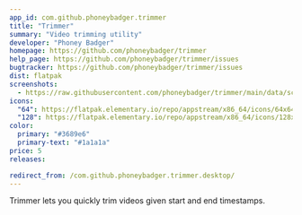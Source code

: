 ```yaml
---
app_id: com.github.phoneybadger.trimmer
title: "Trimmer"
summary: "Video trimming utility"
developer: "Phoney Badger"
homepage: https://github.com/phoneybadger/trimmer
help_page: https://github.com/phoneybadger/trimmer/issues
bugtracker: https://github.com/phoneybadger/trimmer/issues
dist: flatpak
screenshots:
  - https://raw.githubusercontent.com/phoneybadger/trimmer/main/data/screenshots/screenshot-trim.png
icons:
  "64": https://flatpak.elementary.io/repo/appstream/x86_64/icons/64x64/com.github.phoneybadger.trimmer.png
  "128": https://flatpak.elementary.io/repo/appstream/x86_64/icons/128x128/com.github.phoneybadger.trimmer.png
color:
  primary: "#3689e6"
  primary-text: "#1a1a1a"
price: 5
releases:

redirect_from: /com.github.phoneybadger.trimmer.desktop/
---
```


<p>Trimmer lets you quickly trim videos given start and end timestamps.</p>
